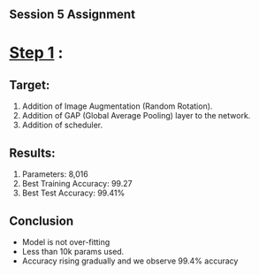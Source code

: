 ## Session 5 Assignment

# [Step 1](step_4/README.md) :
## Target:

1.   Addition of Image Augmentation (Random Rotation).
2.   Addition of GAP (Global Average Pooling) layer to the network.
3.   Addition of scheduler.

## Results:

1.   Parameters: 8,016
2.   Best Training Accuracy: 99.27
3.   Best Test Accuracy: 99.41%

## Conclusion 

*   Model is not over-fitting
*   Less than 10k params used.
*   Accuracy rising gradually and we observe 99.4% accuracy